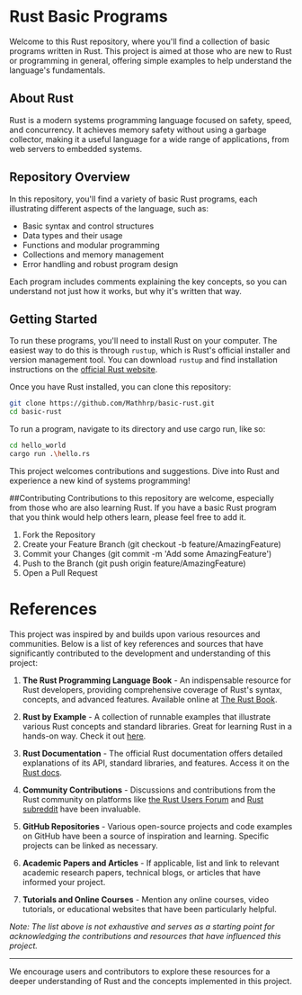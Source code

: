 # Rust Basic Programs

Welcome to this Rust repository, where you'll find a collection of basic programs written in Rust.
This project is aimed at those who are new to Rust or programming in general, 
offering simple examples to help understand the language's fundamentals.

## About Rust

Rust is a modern systems programming language focused on safety, speed, and concurrency.
It achieves memory safety without using a garbage collector,
making it a useful language for a wide range of applications,
from web servers to embedded systems.

## Repository Overview

In this repository, you'll find a variety of basic Rust programs,
each illustrating different aspects of the language, such as:

- Basic syntax and control structures
- Data types and their usage
- Functions and modular programming
- Collections and memory management
- Error handling and robust program design

Each program includes comments explaining the key concepts,
so you can understand not just how it works, but why it's written that way.

## Getting Started

To run these programs, you'll need to install Rust on your computer.
The easiest way to do this is through `rustup`,
which is Rust's official installer and version management tool.
You can download `rustup` and find installation instructions on the [official Rust website](https://www.rust-lang.org/tools/install).

Once you have Rust installed, you can clone this repository:

```bash
git clone https://github.com/Mathhrp/basic-rust.git
cd basic-rust
```
To run a program, navigate to its directory and use cargo run, like so:

```bash
cd hello_world
cargo run .\hello.rs
```

This project welcomes contributions and suggestions. Dive into Rust and experience a new kind of systems programming!


##Contributing
Contributions to this repository are welcome, especially from those who are also learning Rust.
If you have a basic Rust program that you think would help others learn, please feel free to add it.

1. Fork the Repository
2. Create your Feature Branch (git checkout -b feature/AmazingFeature)
3. Commit your Changes (git commit -m 'Add some AmazingFeature')
4. Push to the Branch (git push origin feature/AmazingFeature)
5. Open a Pull Request

# References

This project was inspired by and builds upon various resources and communities.
Below is a list of key references and sources that have significantly contributed to the development and understanding of this project:

1. **The Rust Programming Language Book** - An indispensable resource for Rust developers, providing comprehensive coverage of Rust's syntax,
concepts, and advanced features. Available online at [The Rust Book](https://doc.rust-lang.org/book/).

2. **Rust by Example** - A collection of runnable examples that illustrate various Rust concepts and standard libraries.
Great for learning Rust in a hands-on way. Check it out [here](https://doc.rust-lang.org/rust-by-example/).

3. **Rust Documentation** - The official Rust documentation offers detailed explanations of its API, standard libraries, and features.
Access it on the [Rust docs](https://doc.rust-lang.org/std/).

4. **Community Contributions** - Discussions and contributions from the Rust community on platforms like [the Rust Users Forum](https://users.rust-lang.org/)
and [Rust subreddit](https://www.reddit.com/r/rust/) have been invaluable.

5. **GitHub Repositories** - Various open-source projects and code examples on GitHub have been a source of inspiration and learning.
Specific projects can be linked as necessary.

6. **Academic Papers and Articles** - If applicable, list and link to relevant academic research papers, technical blogs,
or articles that have informed your project.

7. **Tutorials and Online Courses** - Mention any online courses, video tutorials, or educational websites that have been particularly helpful.

*Note: The list above is not exhaustive and serves as a starting point for acknowledging the contributions and resources that have influenced this project.*

---

We encourage users and contributors to explore these resources for a deeper understanding of Rust and the concepts implemented in this project.
